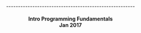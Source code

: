 <div align="center">------------------------------------------------------</div>
</br>
<div align="center" colr="#ff0000"><b>Intro Programming Fundamentals </b></div>
<div align="center"><b>Jan 2017</b></div>